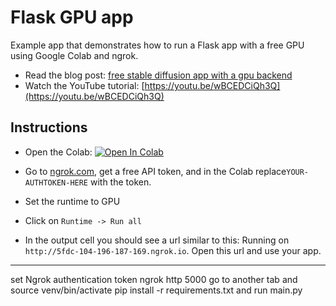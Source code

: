 # Flask GPU app

Example app that demonstrates how to run a Flask app with a free GPU using Google Colab and ngrok.

- Read the blog post: [free stable diffusion app with a gpu backend](https://www.assemblyai.com/blog/build-a-free-stable-diffusion-app-with-a-gpu-backend/)
- Watch the YouTube tutorial: [https://youtu.be/wBCEDCiQh3Q](https://youtu.be/wBCEDCiQh3Q)

## Instructions

- Open the Colab: [![Open In Colab](https://colab.research.google.com/assets/colab-badge.svg)](https://colab.research.google.com/github/AssemblyAI-Examples/flask-gpu-app/blob/main/notebook.ipynb)

- Go to [ngrok.com](ngrok.com), get a free API token, and in the Colab replace`YOUR-AUTHTOKEN-HERE` with the token.

- Set the runtime to GPU

- Click on `Runtime -> Run all`

- In the output cell you should see a url similar to this: Running on `http://5fdc-104-196-187-169.ngrok.io`. Open this url and use your app.

---

set Ngrok authentication token
ngrok http 5000
go to another tab and source venv/bin/activate
pip install -r requirements.txt
and run main.py

